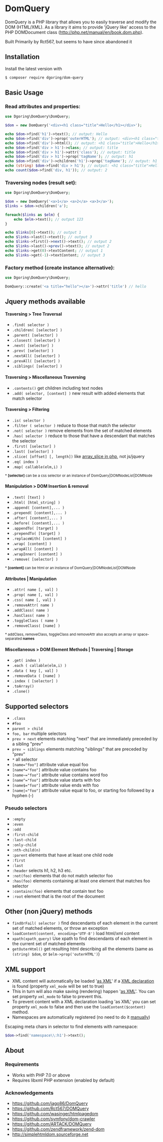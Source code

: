 # DomQuery

DomQuery is a PHP library that allows you to easily traverse and modify the DOM (HTML/XML). As a library it aims to
provide 'jQuery like' access to the PHP DOMDocument class (http://php.net/manual/en/book.dom.php).

Built Primarily by Rct567, but seems to have since abandoned it

## Installation

Install the latest version with

```bash
$ composer require dgoring/dom-query
```

## Basic Usage

### Read attributes and properties:

``` php
use Dgoring\DomQuery\DomQuery;

$dom = new DomQuery('<div><h1 class="title">Hello</h1></div>');

echo $dom->find('h1')->text(); // output: Hello
echo $dom->find('div')->prop('outerHTML'); // output: <div><h1 class="title">Hello</h1></div>
echo $dom->find('div')->html(); // output: <h1 class="title">Hello</h1>
echo $dom->find('div > h1')->class; // output: title
echo $dom->find('div > h1')->attr('class'); // output: title
echo $dom->find('div > h1')->prop('tagName'); // output: h1
echo $dom->find('div')->children('h1')->prop('tagName'); // output: h1
echo (string) $dom->find('div > h1'); // output: <h1 class="title">Hello</h1>
echo count($dom->find('div, h1')); // output: 2
```

### Traversing nodes (result set):

``` php
use Dgoring\DomQuery\DomQuery;

$dom = new DomQuery('<a>1</a> <a>2</a> <a>3</a>');
$links = $dom->children('a');

foreach($links as $elm) {
    echo $elm->text(); // output 123
}

echo $links[0]->text(); // output 1
echo $links->last()->text(); // output 3
echo $links->first()->next()->text(); // output 2
echo $links->last()->prev()->text(); // output 2
echo $links->get(0)->textContent; // output 1
echo $links->get(-1)->textContent; // output 3
```

### Factory method (create instance alternative):

```php
use Dgoring\DomQuery\DomQuery;

DomQuery::create('<a title="hello"></a>')->attr('title') // hello
```

## Jquery methods available

#### Traversing > Tree Traversal

- `.find( selector )`
- `.children( [selector] )`
- `.parent( [selector] )`
- `.closest( [selector] )`
- `.next( [selector] )`
- `.prev( [selector] )`
- `.nextAll( [selector] )`
- `.prevAll( [selector] )`
- `.siblings( [selector] )`

#### Traversing > Miscellaneous Traversing

- `.contents()` get children including text nodes
- `.add( selector, [context] )` new result with added elements that match selector

 #### Traversing > Filtering

- `.is( selector )`
- `.filter ( selector )` reduce to those that match the selector
- `.not( selector )` remove elements from the set of matched elements
- `.has( selector )` reduce to those that have a descendant that matches the selector
- `.first( [selector] )`
- `.last( [selector] )`
- `.slice( [offset] [, length])` like [array_slice in php](http://php.net/manual/en/function.array-slice.php), not js/jquery
- `.eq( index )`
- `.map( callable(elm,i) )`

<sub>\* __[selector]__ can be a css selector or an instance of DomQuery|DOMNodeList|DOMNode </sub>

 #### Manipulation > DOM Insertion & removal

- `.text( [text] )`
- `.html( [html_string] )`
- `.append( [content],... )`
- `.prepend( [content],... )`
- `.after( [content],... )`
- `.before( [content],... )`
- `.appendTo( [target] )`
- `.prependTo( [target] )`
- `.replaceWith( [content] )`
- `.wrap( [content] )`
- `.wrapAll( [content] )`
- `.wrapInner( [content] )`
- `.remove( [selector] )`

<sub>\* __[content]__ can be html or an instance of DomQuery|DOMNodeList|DOMNode</sub>

 #### Attributes | Manipulation

- `.attr( name [, val] )`
- `.prop( name [, val] )`
- `.css( name [, val] )`
- `.removeAttr( name )`
- `.addClass( name )`
- `.hasClass( name )`
- `.toggleClass ( name )`
- `.removeClass( [name] )`

<sub>\* addClass, removeClass, toggleClass and removeAttr also accepts an array or space-separated __names__</sub>

 #### Miscellaneous > DOM Element Methods | Traversing | Storage

- `.get( index )`
- `.each ( callable(elm,i) )`
- `.data ( key [, val] )`
- `.removeData ( [name] )`
- `.index ( [selector] )`
- `.toArray()`
- `.clone()`

## Supported selectors

- `.class`
- `#foo`
- `parent > child`
- `foo, bar` multiple selectors
- `prev + next` elements matching "next" that are immediately preceded by a sibling "prev"
- `prev ~ siblings` elements matching "siblings" that are preceded by "prev"
- `*` all selector
- `[name="foo"]` attribute value equal foo
- `[name*="foo"]` attribute value contains foo
- `[name~="foo"]` attribute value contains word foo
- `[name^="foo"]` attribute value starts with foo
- `[name$="foo"]` attribute value ends with foo
- `[name|="foo"]` attribute value equal to foo, or starting foo followed by a hyphen (-)

### Pseudo selectors

- `:empty`
- `:even`
- `:odd`
- `:first-child`
- `:last-child`
- `:only-child`
- `:nth-child(n)`
- `:parent` elements that have at least one child node
- `:first`
- `:last`
- `:header` selects h1, h2, h3 etc.
- `:not(foo)` elements that do not match selector foo
- `:has(foo)` elements containing at least one element that matches foo selector
- `:contains(foo)` elements that contain text foo
- `:root` element that is the root of the document

## Other (non jQuery) methods

- `findOrFail( selector )` find descendants of each element in the current set of matched elements, or throw an exception
- `loadContent(content, encoding='UTF-8')` load html/xml content
- `xpath(xpath_query)` Use xpath to find descendants of each element in the current set of matched elements
- `getOuterHtml()` get resulting html describing all the elements (same as `(string) $dom`, or `$elm->prop('outerHTML')`)

## XML support

- XML content will automatically be loaded '[as XML](http://php.net/manual/en/domdocument.loadxml.php)' if a [XML declaration](http://xmlwriter.net/xml_guide/xml_declaration.shtml) is found (property `xml_mode` will be set to true)
- This in turn will also make saving (rendering) happen '[as XML](http://php.net/manual/en/domdocument.savexml.php)'. You can set property `xml_mode` to false to prevent this.
- To prevent content with a XML declaration loading 'as XML' you can set property `xml_mode` to false and then use the `loadContent($content)` method.
- Namespaces are automatically registered (no need to do it [manually](http://php.net/manual/en/domxpath.registernamespace.php))

Escaping meta chars in selector to find elements with namespace:

```php
$dom->find('namespace\\:h1')->text();
```

## About

### Requirements

- Works with PHP 7.0 or above
- Requires libxml PHP extension (enabled by default)

### Acknowledgements

- https://github.com/jago86/DomQuery
- https://github.com/Rct567/DOMQuery
- https://github.com/wasinger/htmlpagedom
- https://github.com/symfony/dom-crawler
- https://github.com/ARTACK/DOMQuery
- https://github.com/zendframework/zend-dom
- http://simplehtmldom.sourceforge.net
